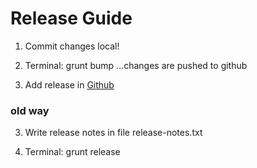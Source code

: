 # Release Guide

1. Commit changes local!

2. Terminal: grunt bump
…changes are pushed to github

3. Add release in [Github](https://github.com/johannheyne/wordpress-toolset/releases)

### old way
3. Write release notes in file release-notes.txt

4. Terminal: grunt release
